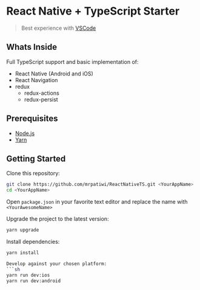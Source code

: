 # React Native + TypeScript Starter

> Best experience with [VSCode](https://code.visualstudio.com/)


## Whats Inside

Full TypeScript support and basic implementation of:

* React Native (Android and iOS)
* React Navigation
* redux
  - redux-actions
  - redux-persist


## Prerequisites

* [Node.js](https://nodejs.org)
* [Yarn](https://yarnpkg.com/)


## Getting Started

Clone this repository:
```sh
git clone https://github.com/mrpatiwi/ReactNativeTS.git <YourAppName>
cd <YourAppName>
```

Open `package.json` in your favorite text editor and replace the name with `<YourAwesomeName>`

Upgrade the project to the latest version:
```sh
yarn upgrade
```

Install dependencies:
```sh
yarn install

Develop against your chosen platform:
```sh
yarn run dev:ios
yarn run dev:android
```